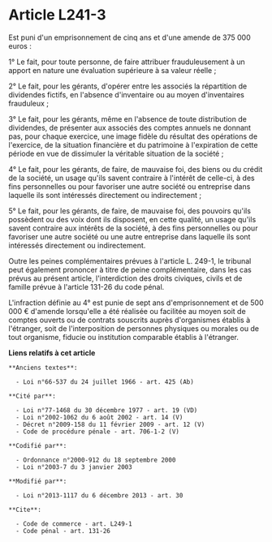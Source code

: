 # Article L241-3

Est puni d'un emprisonnement de cinq ans et d'une amende de 375 000 euros : 

1° Le fait, pour toute personne, de faire attribuer frauduleusement à un apport en nature une évaluation supérieure à sa
valeur réelle ; 

2° Le fait, pour les gérants, d'opérer entre les associés la répartition de dividendes fictifs, en l'absence d'inventaire ou
au moyen d'inventaires frauduleux ; 

3° Le fait, pour les gérants, même en l'absence de toute distribution de dividendes, de présenter aux associés des comptes
annuels ne donnant pas, pour chaque exercice, une image fidèle du résultat des opérations de l'exercice, de la situation
financière et du patrimoine à l'expiration de cette période en vue de dissimuler la véritable situation de la société ; 

4° Le fait, pour les gérants, de faire, de mauvaise foi, des biens ou du crédit de la société, un usage qu'ils savent
contraire à l'intérêt de celle-ci, à des fins personnelles ou pour favoriser une autre société ou entreprise dans laquelle
ils sont intéressés directement ou indirectement ; 

5° Le fait, pour les gérants, de faire, de mauvaise foi, des pouvoirs qu'ils possèdent ou des voix dont ils disposent, en
cette qualité, un usage qu'ils savent contraire aux intérêts de la société, à des fins personnelles ou pour favoriser une
autre société ou une autre entreprise dans laquelle ils sont intéressés directement ou indirectement. 

Outre les peines complémentaires prévues à l'article L. 249-1, le tribunal peut également prononcer à titre de peine
complémentaire, dans les cas prévus au présent article, l'interdiction des droits civiques, civils et de famille prévue à
l'article 131-26 du code pénal.

L'infraction définie au 4° est punie de sept ans d'emprisonnement et de 500 000 € d'amende lorsqu'elle a été réalisée ou
facilitée au moyen soit de comptes ouverts ou de contrats souscrits auprès d'organismes établis à l'étranger, soit de
l'interposition de personnes physiques ou morales ou de tout organisme, fiducie ou institution comparable établis à
l'étranger.

**Liens relatifs à cet article**

	**Anciens textes**:

	  - Loi n°66-537 du 24 juillet 1966 - art. 425 (Ab)

	**Cité par**:

	  - Loi n°77-1468 du 30 décembre 1977 - art. 19 (VD)
	  - Loi n°2002-1062 du 6 août 2002 - art. 14 (V)
	  - Décret n°2009-158 du 11 février 2009 - art. 12 (V)
	  - Code de procédure pénale - art. 706-1-2 (V)

	**Codifié par**:

	  - Ordonnance n°2000-912 du 18 septembre 2000
	  - Loi n°2003-7 du 3 janvier 2003

	**Modifié par**:

	  - Loi n°2013-1117 du 6 décembre 2013 - art. 30

	**Cite**:

	  - Code de commerce - art. L249-1
	  - Code pénal - art. 131-26
